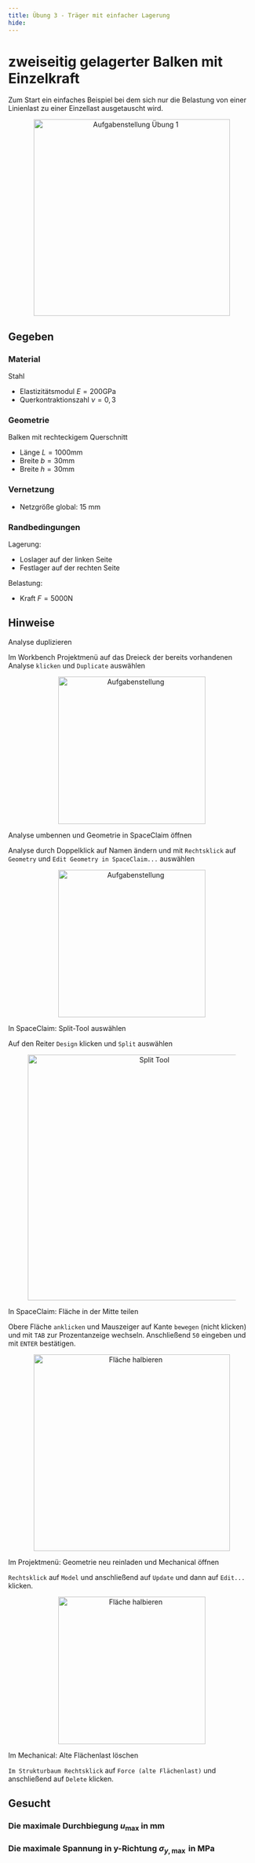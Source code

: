 ```yaml
---
title: Übung 3 - Träger mit einfacher Lagerung
hide:
---
```


# zweiseitig gelagerter Balken mit Einzelkraft

Zum Start ein einfaches Beispiel bei dem sich nur die Belastung von einer Linienlast zu einer Einzellast ausgetauscht wird.

<figure style="text-align:center;">
  <img src="../images/Uebung-01.png" alt="Aufgabenstellung Übung 1" width="400" class="no-lightbox">
</figure>

## Gegeben

### Material

Stahl

- Elastizitätsmodul $E=200 \mathrm{GPa}$
- Querkontraktionszahl $\nu=0,3$

### Geometrie

Balken mit rechteckigem Querschnitt

- Länge $L=1000 \mathrm{mm}$
- Breite $b=30 \mathrm{mm}$
- Breite $h=30 \mathrm{mm}$

### Vernetzung

- Netzgröße global: 15 mm


### Randbedingungen

Lagerung:

- Loslager auf der linken Seite
- Festlager auf der rechten Seite

Belastung:

- Kraft $F=5000 \mathrm{N}$

## Hinweise

<div class="steps" markdown="1">

  <div class="step">
    <p class="step-title" role="heading" aria-level="2">Analyse duplizieren</p>
    <p>Im Workbench Projektmenü auf das Dreieck der bereits vorhandenen Analyse <code>klicken</code> und <code>Duplicate</code> auswählen</p>
    <figure style="text-align:center;">
    <img src="../images/Analyse_duplizieren.png" alt="Aufgabenstellung" width="300" class="no-lightbox">
    </figure>
  </div>

  <div class="step">
    <p class="step-title" role="heading" aria-level="2">Analyse umbennen und Geometrie in SpaceClaim öffnen</p>
    <p>Analyse durch Doppelklick auf Namen ändern und mit <code>Rechtsklick</code> auf <code>Geometry</code> und <code>Edit Geometry in SpaceClaim...</code> auswählen</p>
    <figure style="text-align:center;">
    <img src="../images/Analyse_duplizieren2.png" alt="Aufgabenstellung" width="300" class="no-lightbox">
    </figure>
  </div>

  <div class="step">
    <p class="step-title" role="heading" aria-level="2">In SpaceClaim: Split-Tool auswählen</p>
    <p>Auf den Reiter <code>Design</code> klicken und <code>Split</code> auswählen</p>
    <figure style="text-align:center;">
    <img src="../images/Kante_erzeugen1.png" alt="Split Tool" width="500" class="no-lightbox">
    </figure>
  </div>

  <div class="step">
    <p class="step-title" role="heading" aria-level="2">In SpaceClaim: Fläche in der Mitte teilen</p>
    <p>Obere Fläche <code>anklicken</code> und Mauszeiger auf Kante <code>bewegen</code> (nicht klicken) und mit <code>TAB</code> zur Prozentanzeige wechseln. Anschließend <code>50</code> eingeben und mit <code>ENTER</code> bestätigen.</p>
    <figure style="text-align:center;">
    <img src="../images/Kante_erzeugen2.png" alt="Fläche halbieren" width="400" class="no-lightbox">
    </figure>
  </div>

  <div class="step">
    <p class="step-title" role="heading" aria-level="2">Im Projektmenü: Geometrie neu reinladen und Mechanical öffnen</p>
    <p><code>Rechtsklick</code> auf <code>Model</code> und anschließend auf <code>Update</code> und dann auf <code>Edit...</code> klicken.</p>
    <figure style="text-align:center;">
    <img src="../images/Geometrie_updaten.png" alt="Fläche halbieren" width="300" class="no-lightbox">
    </figure>
  </div>

  <div class="step">
    <p class="step-title" role="heading" aria-level="2">Im Mechanical: Alte Flächenlast löschen</p>
    <p><code>Im Strukturbaum Rechtsklick</code> auf <code>Force (alte Flächenlast)</code> und anschließend auf <code>Delete</code> klicken.</p>
  </div>

</div>

## Gesucht

### Die maximale Durchbiegung $u_{\max }$ in mm

<div class="numeric-question" data-answer="7.378" data-tolerance="0.1" data-points="5" data-attempts="5"  data-hints="Einheit auf mm gewechselt? Kraft auf -5000N in z-Richtung auf der Kante?">
</div>

### Die maximale Spannung in y-Richtung $\sigma_{y, \max }$ in MPa

<div class="numeric-question" data-answer="275.03" data-tolerance="0.5" data-points="5" data-attempts="5"  data-hints="Einheit auf mm gewechselt? Kraft auf -5000N in z-Richtung auf der Kante?">
</div>
